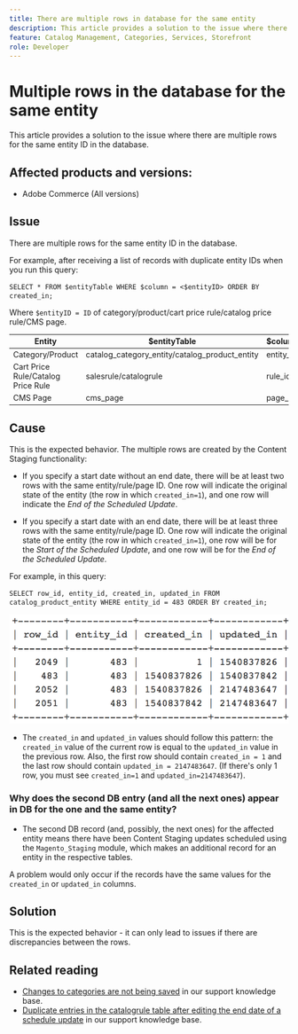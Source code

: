 ```yaml
---
title: There are multiple rows in database for the same entity
description: This article provides a solution to the issue where there are multiple rows for the same entity ID in the database.
feature: Catalog Management, Categories, Services, Storefront
role: Developer
---
```

# Multiple rows in the database for the same entity

This article provides a solution to the issue where there are multiple rows for the same entity ID in the database.

## Affected products and versions:

* Adobe Commerce (All versions)

## Issue

There are multiple rows for the same entity ID in the database.

For example, after receiving a list of records with duplicate entity IDs when you run this query:

```
SELECT * FROM $entityTable WHERE $column = <$entityID> ORDER BY created_in;
```

Where `$entityID = ID` of category/product/cart price rule/catalog price rule/CMS page.

|     Entity       |      $entityTable                 |      $column     |
|------------------|-----------------------------------|------------------|
| Category/Product | catalog_category_entity/catalog_product_entity | entity_id |
| Cart Price Rule/Catalog Price Rule | salesrule/catalogrule | rule_id  |
| CMS Page   | cms_page   | page_id  |

## Cause

This is the expected behavior. The multiple rows are created by the Content Staging functionality:

* If you specify a start date without an end date, there will be at least two rows with the same entity/rule/page ID. One row will indicate the original state of the entity (the row in which `created_in=1`), and one row will indicate the *End of the Scheduled Update*.

* If you specify a start date with an end date, there will be at least three rows with the same entity/rule/page ID. One row will indicate the original state of the entity (the row in which `created_in=1`), one row will be for the *Start of the Scheduled Update*, and one row will be for the *End of the Scheduled Update*.

For example, in this query:

```
SELECT row_id, entity_id, created_in, updated_in FROM catalog_product_entity WHERE entity_id = 483 ORDER BY created_in;
```

![multiple_rows_in_database.png](assets/multiple_rows_in_database.png)

* The `created_in` and `updated_in` values should follow this pattern: the `created_in` value of the current row is equal to the `updated_in` value in the previous row. Also, the first row should contain `created_in = 1` and the last row should contain `updated_in = 2147483647`. (If there's only 1 row, you must see `created_in=1` and `updated_in=2147483647`).

### Why does the second DB entry (and all the next ones) appear in DB for the one and the same entity?

* The second DB record (and, possibly, the next ones) for the affected entity means there have been Content Staging updates scheduled using the `Magento_Staging` module, which makes an additional record for an entity in the respective tables.

A problem would only occur if the records have the same values for the `created_in` or `updated_in` columns.

## Solution 

This is the expected behavior - it can only lead to issues if there are discrepancies between the rows.

## Related reading

* [Changes to categories are not being saved](https://experienceleague.adobe.com/docs/commerce-knowledge-base/kb/troubleshooting/miscellaneous/changes-to-categories-are-not-being-saved.html) in our support knowledge base.
* [Duplicate entries in the catalogrule table after editing the end date of a schedule update](https://experienceleague.adobe.com/docs/commerce-knowledge-base/kb/troubleshooting/known-issues-patches-attached/duplicate-entries-in-the-catalogrule-table-after-editing-the-end-date-of-a-schedule-update.html) in our support knowledge base. 